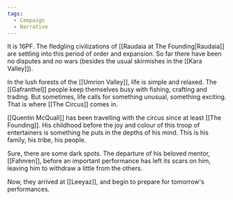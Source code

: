```yaml
---
tags:
  - Campaign
  - Narrative
---
```

It is 16PF. The fledgling civilizations of [[Raudaia at The Founding|Raudaia]] are settling into this period of order and expansion. So far there have been no disputes and no wars (besides the usual skirmishes in the [[Kara Valley]]).

In the lush forests of the [[Umrion Valley]], life is simple and relaxed. The [[Gafranthel]] people keep themselves busy with fishing, crafting and trading. But sometimes, life calls for something unusual, something exciting. That is where [[The Circus]] comes in. 

[[Quentin McQuall]] has been travelling with the circus since at least [[The Founding]]. His childhood before the joy and colour of this troop of entertainers is something he puts in the depths of his mind. This is his family, his tribe, his people. 

Sure, there are some dark spots. The departure of his beloved mentor, [[Fahnren]], before an important performance has left its scars on him, leaving him to withdraw a little from the others. 

Now, they arrived at [[Leeyaz]], and begin to prepare for tomorrow's performances.